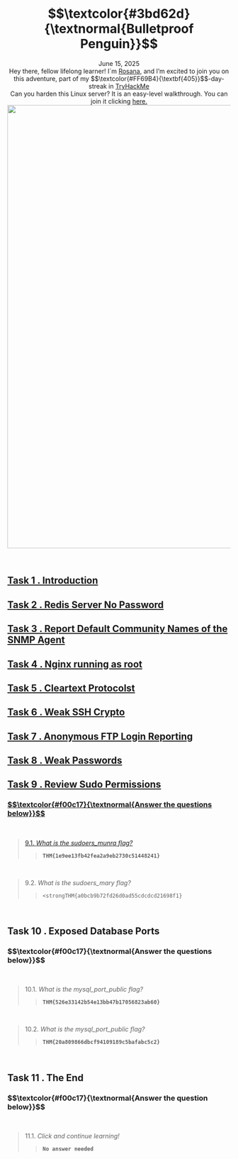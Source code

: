 <h1 align="center"> $$\textcolor{#3bd62d}{\textnormal{Bulletproof Penguin}}$$</h1>
<p align="center">June 15, 2025<br> Hey there, fellow lifelong learner! I´m <a href="https://www.linkedin.com/in/rosanafssantos/">Rosana</a>, and I’m excited to join you on this adventure, part of my $$\textcolor{#FF69B4}{\textbf{405}}$$-day-streak in  <a href="https://tryhackme.com">TryHackMe</a><br>
Can you harden this Linux server? It is an easy-level walkthrough. You can join it clicking <a href="https://tryhackme.com/room/bppenguin"</a>here.<br>
<img width="1000px" src="https://github.com/user-attachments/assets/a77641a5-252e-48a6-820a-e542e450d4da"></p>

<br>

<h2>Task 1 . Introduction</h2>


<h2>Task 2 . Redis Server No Password</h2>


<h2>Task 3 . Report Default Community Names of the SNMP Agent</h2>


<h2>Task 4 . Nginx running as root</h2>



<h2>Task 5 . Cleartext Protocolst</h2>



<h2>Task 6 . Weak SSH Crypto</h2>



<h2>Task 7 . Anonymous FTP Login Reporting</h2>



<h2>Task 8 . Weak Passwords</h2>



<h2>Task 9 . Review Sudo Permissions</h2>

<h3 align="left"> $$\textcolor{#f00c17}{\textnormal{Answer the questions below}}$$ </h3>
<br>

> 9.1. <em>What is the sudoers_munra flag?</em><br><a id='9.1'></a>
>> <code><strong>THM{1e9ee13fb42fea2a9eb2730c51448241}</strong></code>

<br>

> 9.2. <em>What is the sudoers_mary flag?</em><br><a id='9.2'></a>
>> <code><strongTHM{a0bcb9b72fd26d0ad55cdcdcd21698f1}</strong></code>

<br>


<h2>Task 10 . Exposed Database Ports</h2>

<h3 align="left"> $$\textcolor{#f00c17}{\textnormal{Answer the questions below}}$$ </h3>
<br>

> 10.1. <em>What is the mysql_port_public flag?</em><br><a id='10.1'></a>
>> <code><strong>THM{526e33142b54e13bb47b17056823ab60}</strong></code>

<br>

> 10.2. <em>What is the mysql_port_public flag?</em><br><a id='10.2'></a>
>> <code><strong>THM{20a809866dbcf94109189c5bafabc5c2}</strong></code>

<br>

<h2>Task 11 . The End</h2>

<h3 align="left"> $$\textcolor{#f00c17}{\textnormal{Answer the question below}}$$ </h3>
<br>

> 11.1. <em>Click and continue learning!</em><br><a id='11.1'></a>
>> <code><strong>No answer needed</strong></code>

<br>



